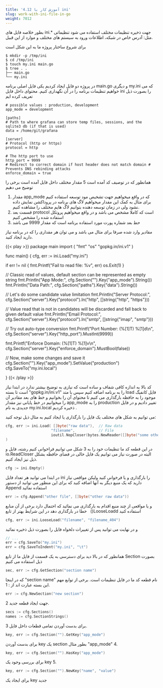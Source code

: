```yaml
---
title: '4.12 آموزش کار با ini'
slug: work-with-ini-file-in-go
weight: 7012
---
```


بطور خلاصه فایل های ini.* جهت ذخیره تنظیمات مختلف استفاده می شود تنظیماتی مثل: آدرس خاص در شبکه، اطلاعات ورود به سیستم های مختلف و موارد از این قبیل.

برای شروع ساختار پروژه ما به این شکل است
```shell
$ mkdir -p /tmp/ini
$ cd /tmp/ini
$ touch my.ini main.go
$ tree . .
├── main.go
└── my.ini
```
در پروژه دو فایل ایجاد کردیم یکی فایل اصلی برنامه main.go و دیگری my.ini که می خواهیم تنظیمات برنامه را در آن نگهداری کنیم. محتوای داخل فایل ini را بصورت ذیل تعریف کرده ایم
```shell
# possible values : production, development
app_mode = development

[paths]
# Path to where grafana can store temp files, sessions, and the sqlite3 db (if that is used)
data = /home/git/grafana

[server]
# Protocol (http or https)
protocol = http

# The http port to use
http_port = 9999
# Redirect to correct domain if host header does not match domain # Prevents DNS rebinding attacks
enforce_domain = true
```
همانطور که در توصیف کد آمده است 5 مقدار مختلف داخل فایل آمده است برخی را توضیح می دهیم

1. مقدار app_mode که در واقع میخواهیم جهت تشخیص مود توسعه استفاده کنیم برای مثال به کمک این مقدار میخواهیم لاگ های برنامه در پروداکشن نمایش داده نشود ولی در زمان توسعه دهنده بتوانیم لاگ هایم مختلف را مشاهده کنیم.
2. قسمت بعد protocol است که کاملا مشخص می باشد و در واقع میخواهیم پروتکل استفاده شده را مشخص کنیم
3. حط بعد شماره پورت مورد استفاده برنامه است که مقدار 9999 می باشد


مقادیر وارد شده صرفا برای مثال می باشد و می توان هر مقداری را که در برنامه نیاز دارید ایجاد کنید.

{{< play >}}
package main
import (
"fmt"
"os"
"gopkg.in/ini.v1"
)

func main() {
cfg, err := ini.Load("my.ini")

if err != nil {
fmt.Printf("Fail to read file: %v", err)
os.Exit(1)
}

// Classic read of values, default section can be represented as empty string
fmt.Println("App Mode:", cfg.Section("").Key("app_mode").String())
fmt.Println("Data Path:", cfg.Section("paths").Key("data").String())

// Let's do some candidate value limitation
fmt.Println("Server Protocol:",
cfg.Section("server").Key("protocol").In("http", []string{"http", "https"}))

// Value read that is not in candidates will be discarded and fall back to given default value
fmt.Println("Email Protocol:", cfg.Section("server").Key("protocol").In("smtp", []string{"imap", "smtp"}))

// Try out auto-type conversion
fmt.Printf("Port Number: (%[1]T) %[1]d\n", cfg.Section("server").Key("http_port").MustInt(9999))

fmt.Printf("Enforce Domain: (%[1]T) %[1]v\n", cfg.Section("server").Key("enforce_domain").MustBool(false))

// Now, make some changes and save it
cfg.Section("").Key("app_mode").SetValue("production") cfg.SaveTo("my.ini.local")

}
{{< /play >}}

کد بالا به اندازه کافی شفاف و ساده است که نیازی به توضیح بیشتر ندارد در ابتدا نیاز است تا بسته "gopkg.in/ini.v1" را به برنامه اضافه کنیم سپس با متد load فایل کانفیگ موجود را به حافظه بارگذاری می کنیم تا محتوای آن را بخوانیم  و خط های بعد مقادیر آن را میخوانیم در خط پایانی نیز مقدار app_mode را به production تغییر دادیم و در فایل جدیدی به نام my.ini.local ذخیره کردیم .

می توانیم به شکل های مختلف یک فایل را بارگذاری یا ایجاد کنیم به مثال ذیل توجه کنید:
```go
cfg, err := ini.Load( []byte("raw data"),  // Raw data
					 "filename",           // File
					 ioutil.NopCloser(bytes.NewReader([]byte("some other data"))),
)
```
در این قطعه کد ما تنظیمات خود را به 3 شکل می توانیم فراخوانی کنیم رشته، فایل و io.ReadCloser البته در صورت نیاز می توانیم یک فایل خالی در فضای حافظه بشکل ذیل نیز ایجاد کنیم.
```go
cfg := ini.Empty()

```
در ابتدا می توانید هر تعداد فایل ini را بارگذاری و یا فرخوانی کنید ولیکن مواقعی نیاز دارید که یک منبع دیگر به آنها اضافه کنید که برای این منظور می توانید از دستور Append استفاده نمائید
```go
err := cfg.Append("other file", []byte("other raw data"))
```
و یا مواقعی از چند منبع اقدام به بارگذاری می نمائید که احتمال دارد برخی از آن منابع خطا در بارگذاری دهد در این شرایط بهتر از تابع   ()LooseLoadd استفاده کنید
```go
cfg, err := ini.LooseLoad("filename", "filename_404")
```
و در نهایت می توانید پس از تغییرات دلخواه فایل را بصورت ذیل ذخیره نمائید
```go
// ...
err = cfg.SaveTo("my.ini")
err = cfg.SaveToIndent("my.ini", "\t")
```
همانطور که در بالا دید برای دسترسی به یک قسمت از فایل ما از تابع Section بصورت ذیل استفاده می کنیم
```go
sec, err := cfg.GetSection("section name")
```
که در اینجا "section name" نام قطعه کد ما در فایل تنظیمات است.
برخی از توابع مهم این بسته عبارت اند از :
1.
```go
err := cfg.NewSection("new section")
```
جهت ایجاد قطعه جدید
2.
   ```go
   secs := cfg.Sections()
   names := cfg.SectionStrings()
```
برای بدست آوردن تمامی قطعات داخل فایل
3.
   ```go
key, err := cfg.Section("").GetKey("app_mode")
```
برای بدست آوردن key یک section بطور مثال "app_mode"
4.
   ```go
key, err := cfg.Section("").HasKey("app_mode")
```
برای بررسی وجود یک key
5.
```go
key, err := cfg.Section("").NewKey("name", "value")
```
برای ایجاد یک key جدید

